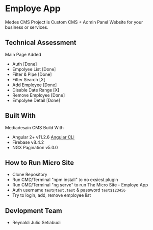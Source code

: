 # Employe App

Medes CMS Project is Custom CMS + Admin Panel Website for your business or services.

## Technical Assessment
Main Page Added
- Auth [Done]
- Empolyee List [Done]
- Filter & Pipe [Done]
- Filter Search [X]
- Add Employee [Done]
- Disable Date Range [X]
- Remove Employee [Done]
- Empolyee Detail [Done]

## Built With
Mediadesain CMS Build With
- Angular 2+ v11.2.6 [Angular CLI](https://github.com/angular/angular-cli)
- Firebase v8.4.2
- NGX Pagination v5.0.0

## How to Run Micro Site
- Clone Repository
- Run CMD/Terminal "npm install" to no exsiest plugin
- Run CMD/Terminal "ng serve" to run The Micro Site - Employe App
- Auth username `test@test.test` & password `test$123456`
- Try to login, add, remove employee list

## Devlopment Team
- Reynaldi Julio Setiabudi